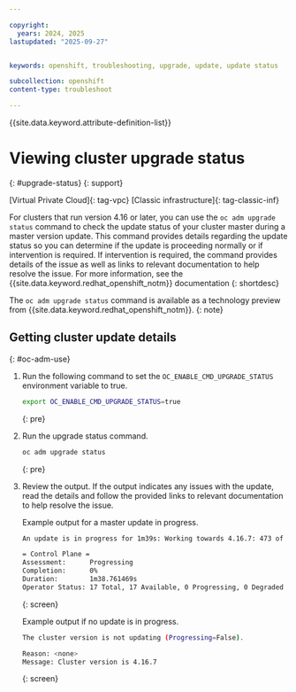 ```yaml
---

copyright:
  years: 2024, 2025
lastupdated: "2025-09-27"


keywords: openshift, troubleshooting, upgrade, update, update status

subcollection: openshift
content-type: troubleshoot

---
```


{{site.data.keyword.attribute-definition-list}}


# Viewing cluster upgrade status
{: #upgrade-status}
{: support}

[Virtual Private Cloud]{: tag-vpc} [Classic infrastructure]{: tag-classic-inf}

For clusters that run version 4.16 or later, you can use the `oc adm upgrade status` command to check the update status of your cluster master during a master version update. This command provides details regarding the update status so you can determine if the update is proceeding normally or if intervention is required. If intervention is required, the command provides details of the issue as well as links to relevant documentation to help resolve the issue. For more information, see the {{site.data.keyword.redhat_openshift_notm}} documentation
{: shortdesc}

The `oc adm upgrade status` command is available as a technology preview from {{site.data.keyword.redhat_openshift_notm}}.
{: note}

## Getting cluster update details
{: #oc-adm-use}

1. Run the following command to set the `OC_ENABLE_CMD_UPGRADE_STATUS` environment variable to true.

    ```sh
    export OC_ENABLE_CMD_UPGRADE_STATUS=true
    ```
    {: pre}

2. Run the upgrade status command.

    ```sh
    oc adm upgrade status
    ```
    {: pre}

3. Review the output. If the output indicates any issues with the update, read the details and follow the provided links to relevant documentation to help resolve the issue. 

    Example output for a master update in progress.

    ```sh
    An update is in progress for 1m39s: Working towards 4.16.7: 473 of 673 done (70% complete), waiting on console, csi-snapshot-controller, image-registry, ingress, insights, kube-storage-version-migrator, marketplace, monitoring, node-tuning, openshift-samples, operator-lifecycle-manager, service-ca, storage

    = Control Plane =
    Assessment:      Progressing
    Completion:      0%
    Duration:        1m38.761469s
    Operator Status: 17 Total, 17 Available, 0 Progressing, 0 Degraded
    ```
    {: screen}


    Example output if no update is in progress. 

    ```sh
    The cluster version is not updating (Progressing=False).

    Reason: <none>
    Message: Cluster version is 4.16.7
    ```
    {: screen}
